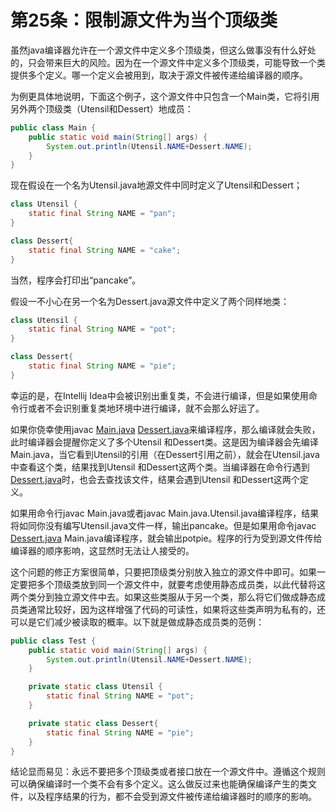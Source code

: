 # 第25条：限制源文件为当个顶级类

虽然java编译器允许在一个源文件中定义多个顶级类，但这么做事没有什么好处的，只会带来巨大的风险。因为在一个源文件中定义多个顶级类，可能导致一个类提供多个定义。哪一个定义会被用到，取决于源文件被传递给编译器的顺序。

为例更具体地说明，下面这个例子，这个源文件中只包含一个Main类，它将引用另外两个顶级类（Utensil和Dessert）地成员：

```java
public class Main {
    public static void main(String[] args) {
        System.out.println(Utensil.NAME+Dessert.NAME);
    }
}
```

现在假设在一个名为Utensil.java地源文件中同时定义了Utensil和Dessert；

```java
class Utensil {
    static final String NAME = "pan";
}

class Dessert{
    static final String NAME = "cake";
}
```

当然，程序会打印出“pancake”。

假设一不小心在另一个名为Dessert.java源文件中定义了两个同样地类：

```java
class Utensil {
    static final String NAME = "pot";
}

class Dessert{
    static final String NAME = "pie";
}
```

幸运的是，在Intellij Idea中会被识别出重复类，不会进行编译，但是如果使用命令行或者不会识别重复类地环境中进行编译，就不会那么好运了。

如果你侥幸使用javac [Main.java](http://Main.java) [Dessert.java](http://Dessert.java)来编译程序，那么编译就会失败，此时编译器会提醒你定义了多个Utensil 和Dessert类。这是因为编译器会先编译Main.java，当它看到Utensil的引用（在Dessert引用之前），就会在Utensil.java中查看这个类，结果找到Utensil 和Dessert这两个类。当编译器在命令行遇到[Dessert.java](http://Dessert.java)时，也会去查找该文件，结果会遇到Utensil 和Dessert这两个定义。

如果用命令行javac Main.java或者javac Main.java.Utensil.java编译程序，结果将如同你没有编写Utensil.java文件一样，输出pancake。但是如果用命令javac [Dessert.java](http://Dessert.java) Main.java编译程序，就会输出potpie。程序的行为受到源文件传给编译器的顺序影响，这显然时无法让人接受的。

这个问题的修正方案很简单，只要把顶级类分别放入独立的源文件中即可。如果一定要把多个顶级类放到同一个源文件中，就要考虑使用静态成员类，以此代替将这两个类分到独立源文件中去。如果这些类服从于另一个类，那么将它们做成静态成员类通常比较好，因为这样增强了代码的可读性，如果将这些类声明为私有的，还可以是它们减少被读取的概率。以下就是做成静态成员类的范例：

```java
public class Test {
    public static void main(String[] args) {
        System.out.println(Utensil.NAME+Dessert.NAME);
    }

    private static class Utensil {
        static final String NAME = "pot";
    }

    private static class Dessert{
        static final String NAME = "pie";
    }
}
```

结论显而易见：永远不要把多个顶级类或者接口放在一个源文件中。遵循这个规则可以确保编译时一个类不会有多个定义。这么做反过来也能确保编译产生的类文件，以及程序结果的行为，都不会受到源文件被传递给编译器时的顺序的影响。